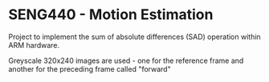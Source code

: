 # SENG440 - Motion Estimation 

Project to implement the sum of absolute differences (SAD) operation within ARM hardware. 

Greyscale 320x240 images are used - one for the reference frame and another for the preceding frame called "forward" 
